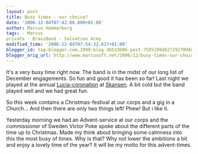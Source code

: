 ```yaml
---
layout: post
title: Busy times - our choice?
date: '2006-12-04T07:42:00.000+01:00'
author: Marcus Hammarberg
tags: - Marcus
private - BrassBand - Salvation Army
modified_time: '2006-12-04T07:54:32.627+01:00'
blogger_id: tag:blogger.com,1999:blog-36533086.post-7595199482729270968
blogger_orig_url: http://www.marcusoft.net/2006/12/busy-times-our-choice.html
---
```


It's a
very busy time right now. The band is in the midst of our long list of
December engagements. So fun and good it has been so far! Last night we
played at the annual
[Lucia-coronation](http://www.city.se/ArticlePages/200612/03/20061203202200_137/20061203202200_137.dbp.asp)
at [Skansen](http://www.skansen.se/). A bit cold but the band played
well and we had great fun.

So this week contains a Christmas-festival at our corps and a gig in a
Church... And then there are only two things left! Phew! But i like
it.

Yesterday morning we had an Advent-service at our corps and the
commissioner of Sweden Victor Poke spoke about the different parts of
the time up to Christmas. Made my think about bringing some calmness
into this the most busy of times. Why is that? Why not lower the
ambitions a bit and enjoy a lovely time of the year? It will be my motto
for this advent-times.
